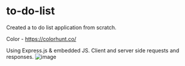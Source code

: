 # to-do-list
Created a to do list application from scratch. 

Color - https://colorhunt.co/

Using Express.js & embedded JS. Client and server side requests and responses.
![image](https://github.com/kevinyejoonlee/to-do-list/assets/73869929/cb65c95c-c2dc-4e4e-8656-486066cb01da)

